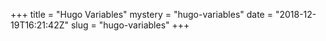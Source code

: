 +++
title = "Hugo Variables"
mystery = "hugo-variables"
date = "2018-12-19T16:21:42Z"
slug = "hugo-variables"
+++
